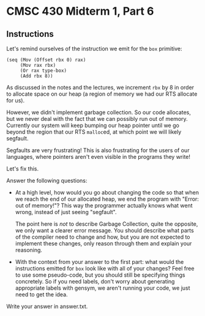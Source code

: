 # CMSC 430 Midterm 1, Part 6

## Instructions

Let's remind ourselves of the instruction we emit for the `box` primitive:

```
(seq (Mov (Offset rbx 0) rax)
     (Mov rax rbx)
     (Or rax type-box)
     (Add rbx 8))
```

As discussed in the notes and the lectures, we increment `rbx` by 8
in order to allocate space on our heap (a region of memory we had our
RTS allocate for us).

However, we didn't implement garbage collection. So our code allocates,
but we never deal with the fact that we can possibly run out of memory.
Currently our system will keep bumping our heap pointer until we go
beyond the region that our RTS `malloc`ed, at which point we will
likely segfault.

Segfaults are very frustrating! This is also frustrating for the users
of our languages, where pointers aren't even visible in the programs
they write!

Let's fix this.

Answer the following questions:


- At a high level, how would you go about changing the code so that when we
  reach the end of our allocated heap, we end the program with
  "Error: out of memory!"? This way the programmer actually knows what went
  wrong, instead of just seeing "segfault".

  The point here is _not_ to describe Garbage Collection, quite the opposite,
  we only want a clearer error message. You should describe what parts of the
  compiler need to change and how, but you are not expected to implement these
  changes, only reason through them and explain your reasoning.

- With the context from your answer to the first part: what would the
  instructions emitted for `box` look like with all of your changes? Feel free
  to use some pseudo-code, but you should still be specifying things
  concretely. So if you need labels, don't worry about generating appropriate
  labels with gensym, we aren't running your code, we just need to get the idea.

Write your answer in answer.txt.
